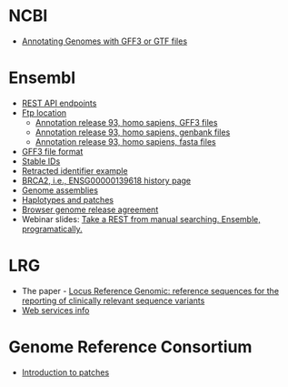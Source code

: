 # NCBI
- [Annotating Genomes with GFF3 or GTF files](https://www.ncbi.nlm.nih.gov/genbank/genomes_gff/)

# Ensembl

- [REST API endpoints](https://rest.ensembl.org/)
- [Ftp location](ftp://ftp.ensembl.org/pub/)
  - [Annotation release 93, homo sapiens, GFF3 files](ftp://ftp.ensembl.org/pub/release-93/gff3/homo_sapiens/)
  - [Annotation release 93, homo sapiens, genbank files](ftp://ftp.ensembl.org/pub/release-93/genbank/homo_sapiens/)
  - [Annotation release 93, homo sapiens, fasta files](ftp://ftp.ensembl.org/pub/release-93/fasta/homo_sapiens/dna/)
- [GFF3 file format](https://www.ensembl.org/info/website/upload/gff3.html)
- [Stable IDs](http://www.ensembl.org/info/genome/stable_ids/index.html)
- [Retracted identifier example](http://www.ensembl.org/Homo_sapiens/Gene/Summary?g=ENST00000224764)
- [BRCA2, i.e., ENSG00000139618 history page](http://www.ensembl.org/Homo_sapiens/Gene/Idhistory?g=ENSG00000139618;r=13:32889611-32973805)
- [Genome assemblies](https://www.ensembl.org/info/genome/genebuild/assembly.html)
- [Haplotypes and patches](https://www.ensembl.org/info/genome/genebuild/haplotypes_patches.html)
- [Browser genome release agreement](https://www.ensembl.org/info/about/legal/browser_agreement.html)
- Webinar slides: [Take a REST from manual searching. Ensemble, programatically.](https://www.ebi.ac.uk/training/online/sites/ebi.ac.uk.training.online/files/Ensembl_REST%20webinar.pdf)

# LRG
- The paper - [Locus Reference Genomic: reference sequences for the reporting of clinically relevant sequence variants](https://www.ncbi.nlm.nih.gov/pmc/articles/PMC3965024/)
- [Web services info](http://www.lrg-sequence.org/web-service/)

# Genome Reference Consortium
- [Introduction to patches](https://www.ncbi.nlm.nih.gov/grc/help/patches/)

